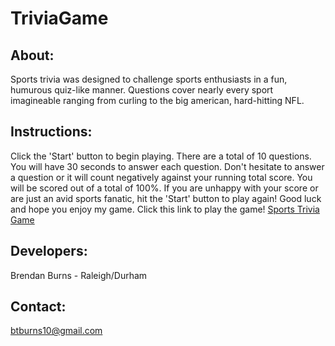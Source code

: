 # TriviaGame

## About:

Sports trivia was designed to challenge sports enthusiasts in a fun, humurous quiz-like manner.  Questions cover nearly every sport imagineable ranging from curling to the big american, hard-hitting NFL.  

## Instructions:

Click the 'Start' button to begin playing. There are a total of 10 questions.  You will have 30 seconds to answer each question.  Don't hesitate to answer a question or it will count negatively against your running total score.  You will be scored out of a total of 100%.  If you are unhappy with your score or are just an avid sports fanatic, hit the 'Start' button to play again!  Good luck and hope you enjoy my game. Click this link to play the game! [Sports Trivia Game](https://btburns10.github.io/TriviaGame/)

## Developers:
Brendan Burns - Raleigh/Durham

## Contact:
btburns10@gmail.com
